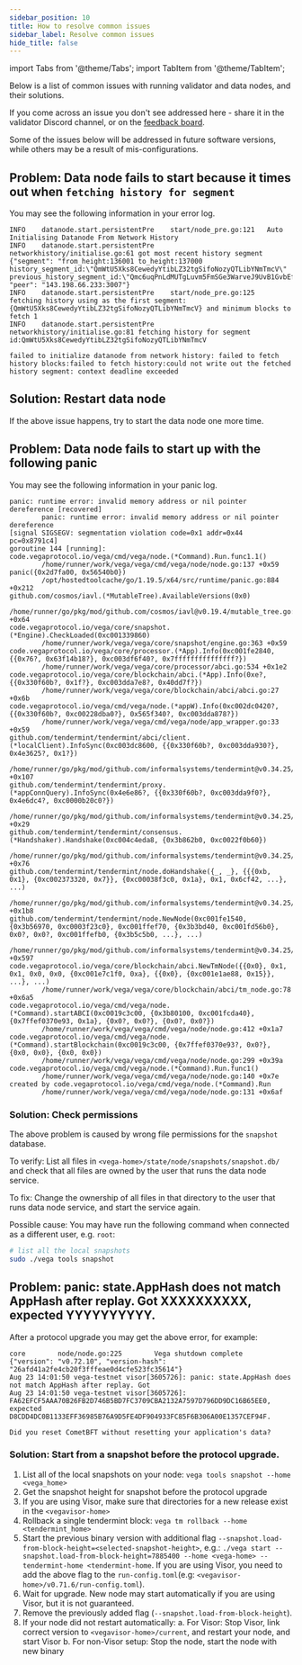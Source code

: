 ```yaml
---
sidebar_position: 10
title: How to resolve common issues
sidebar_label: Resolve common issues
hide_title: false
---
```


import Tabs from '@theme/Tabs';
import TabItem from '@theme/TabItem';

Below is a list of common issues with running validator and data nodes, and their solutions. 

If you come across an issue you don't see addressed here - share it in the validator Discord channel, or on the [feedback board](https://github.com/vegaprotocol/feedback).

Some of the issues below will be addressed in future software versions, while others may be a result of mis-configurations.

## Problem: Data node fails to start because it times out when `fetching history for segment`

You may see the following information in your error log. 

```log
INFO	datanode.start.persistentPre	start/node_pre.go:121	Auto Initialising Datanode From Network History
INFO	datanode.start.persistentPre	networkhistory/initialise.go:61	got most recent history segment	{"segment": "from_height:136001 to_height:137000 history_segment_id:\"QmWtU5Xks8CewedyYtibLZ32tgSifoNozyQTLibYNmTmcV\" previous_history_segment_id:\"Qmc6uqPnLdMUTgLuvm5FmSGe3WarveJ9UvB1GvbEf6XsvT\"", "peer": "143.198.66.233:3007"}
INFO	datanode.start.persistentPre	start/node_pre.go:125	fetching history using as the first segment:{QmWtU5Xks8CewedyYtibLZ32tgSifoNozyQTLibYNmTmcV} and minimum blocks to fetch 1
INFO	datanode.start.persistentPre	networkhistory/initialise.go:81	fetching history for segment id:QmWtU5Xks8CewedyYtibLZ32tgSifoNozyQTLibYNmTmcV

failed to initialize datanode from network history: failed to fetch history blocks:failed to fetch history:could not write out the fetched history segment: context deadline exceeded
```

## Solution: Restart data node

If the above issue happens, try to start the data node one more time.


## Problem: Data node fails to start up with the following panic

You may see the following information in your panic log.

```log
panic: runtime error: invalid memory address or nil pointer dereference [recovered]
        panic: runtime error: invalid memory address or nil pointer dereference
[signal SIGSEGV: segmentation violation code=0x1 addr=0x44 pc=0x8791c4]
goroutine 144 [running]:
code.vegaprotocol.io/vega/cmd/vega/node.(*Command).Run.func1.1()
        /home/runner/work/vega/vega/cmd/vega/node/node.go:137 +0x59
panic({0x2d7fa00, 0x56540b0})
        /opt/hostedtoolcache/go/1.19.5/x64/src/runtime/panic.go:884 +0x212
github.com/cosmos/iavl.(*MutableTree).AvailableVersions(0x0)
        /home/runner/go/pkg/mod/github.com/cosmos/iavl@v0.19.4/mutable_tree.go:93 +0x64
code.vegaprotocol.io/vega/core/snapshot.(*Engine).CheckLoaded(0xc001339860)
        /home/runner/work/vega/vega/core/snapshot/engine.go:363 +0x59
code.vegaprotocol.io/vega/core/processor.(*App).Info(0xc001fe2840, {{0x76?, 0x63f14b18?}, 0xc003df6f40?, 0x7fffffffffffffff?})
        /home/runner/work/vega/vega/core/processor/abci.go:534 +0x1e2
code.vegaprotocol.io/vega/core/blockchain/abci.(*App).Info(0xe?, {{0x330f60b?, 0x1f?}, 0xc003dda7e8?, 0x40dd7f?})
        /home/runner/work/vega/vega/core/blockchain/abci/abci.go:27 +0x6b
code.vegaprotocol.io/vega/cmd/vega/node.(*appW).Info(0xc002dc0420?, {{0x330f60b?, 0xc00228dba0?}, 0x565f340?, 0xc003dda878?})
        /home/runner/work/vega/vega/cmd/vega/node/app_wrapper.go:33 +0x59
github.com/tendermint/tendermint/abci/client.(*localClient).InfoSync(0xc003dc8600, {{0x330f60b?, 0xc003dda930?}, 0x4e3625?, 0x1?})
        /home/runner/go/pkg/mod/github.com/informalsystems/tendermint@v0.34.25/abci/client/local_client.go:224 +0x107
github.com/tendermint/tendermint/proxy.(*appConnQuery).InfoSync(0x4e6e86?, {{0x330f60b?, 0xc003dda9f0?}, 0x4e6dc4?, 0xc0000b20c0?})
        /home/runner/go/pkg/mod/github.com/informalsystems/tendermint@v0.34.25/proxy/app_conn.go:155 +0x29
github.com/tendermint/tendermint/consensus.(*Handshaker).Handshake(0xc004c4eda8, {0x3b862b0, 0xc0022f0b60})
        /home/runner/go/pkg/mod/github.com/informalsystems/tendermint@v0.34.25/consensus/replay.go:244 +0x76
github.com/tendermint/tendermint/node.doHandshake({_, _}, {{{0xb, 0x1}, {0xc002373320, 0x7}}, {0xc00038f3c0, 0x1a}, 0x1, 0x6cf42, ...}, ...)
        /home/runner/go/pkg/mod/github.com/informalsystems/tendermint@v0.34.25/node/node.go:329 +0x1b8
github.com/tendermint/tendermint/node.NewNode(0xc001fe1540, {0x3b56970, 0xc0003f23c0}, 0xc001ffef70, {0x3b3bd40, 0xc001fd56b0}, 0x0?, 0x0?, 0xc001ffefb0, {0x3b5c5b0, ...}, ...)
        /home/runner/go/pkg/mod/github.com/informalsystems/tendermint@v0.34.25/node/node.go:777 +0x597
code.vegaprotocol.io/vega/core/blockchain/abci.NewTmNode({{0x0}, 0x1, 0x1, 0x0, 0x0, {0xc001e7c1f0, 0xa}, {{0x0}, {0xc001e1ae88, 0x15}}, ...}, ...)
        /home/runner/work/vega/vega/core/blockchain/abci/tm_node.go:78 +0x6a5
code.vegaprotocol.io/vega/cmd/vega/node.(*Command).startABCI(0xc0019c3c00, {0x3b80100, 0xc001fcda40}, {0x7ffef0370e93, 0x1a}, {0x0?, 0x0?}, {0x0?, 0x0?})
        /home/runner/work/vega/vega/cmd/vega/node/node.go:412 +0x1a7
code.vegaprotocol.io/vega/cmd/vega/node.(*Command).startBlockchain(0xc0019c3c00, {0x7ffef0370e93?, 0x0?}, {0x0, 0x0}, {0x0, 0x0})
        /home/runner/work/vega/vega/cmd/vega/node/node.go:299 +0x39a
code.vegaprotocol.io/vega/cmd/vega/node.(*Command).Run.func1()
        /home/runner/work/vega/vega/cmd/vega/node/node.go:140 +0x7e
created by code.vegaprotocol.io/vega/cmd/vega/node.(*Command).Run
        /home/runner/work/vega/vega/cmd/vega/node/node.go:131 +0x6af
```

### Solution: Check permissions
The above problem is caused by wrong file permissions for the `snapshot` database.

To verify: List all files in `<vega-home>/state/node/snapshots/snapshot.db/` and check that all files are owned by the user that runs the data node service.

To fix: Change the ownership of all files in that directory to the user that runs data node service, and start the service again.

Possible cause: You may have run the following command when connected as a different user, e.g. `root`:

```bash
# list all the local snapshots
sudo ./vega tools snapshot
```

## Problem: panic: state.AppHash does not match AppHash after replay. Got XXXXXXXXXX, expected YYYYYYYYYY.

After a protocol upgrade you may get the above error, for example:

```log
core        node/node.go:225        Vega shutdown complete        {"version": "v0.72.10", "version-hash":
"26afd41a2fe4cb20f3fffeae0d4cfe523fc35614"}
Aug 23 14:01:50 vega-testnet visor[3605726]: panic: state.AppHash does not match AppHash after replay. Got
Aug 23 14:01:50 vega-testnet visor[3605726]: FA62EFCF5AAA70B26FB2D746B5BD7FC3709CBA2132A7597D796DD9DC16B65EE0, expected D8CDD4DC0B1133EFF36985B76A9D5FE4DF904933FC85F6B306A00E1357CEF94F.

Did you reset CometBFT without resetting your application's data?
```

### Solution: Start from a snapshot before the protocol upgrade.

1. List all of the local snapshots on your node: `vega tools snapshot --home <vega_home>`
2. Get the snapshot height for snapshot before the protocol upgrade
3. If you are using Visor, make sure that directories for a new release exist in the `<vegavisor-home>`
3. Rollback a single tendermint block: `vega tm rollback --home <tendermint_home>`
4. Start the previous binary version with additional flag `--snapshot.load-from-block-height=<selected-snapshot-height>`, e.g.: `./vega start --snapshot.load-from-block-height=7885400 --home <vega-home> --tendermint-home <tendermint-home`. If you are using Visor, you need to add the above flag to the `run-config.toml`(e.g: `<vegavisor-home>/v0.71.6/run-config.toml`).
5. Wait for upgrade. New node may start automatically if you are using Visor, but it is not guaranteed.
6. Remove the previously added flag (`--snapshot.load-from-block-height`).
7. If your node did not restart automatically:
   a. For Visor: Stop Visor, link correct version to `<vegavisor-home>/current`, and restart your node, and start Visor
   b. For non-Visor setup: Stop the node, start the node with new binary